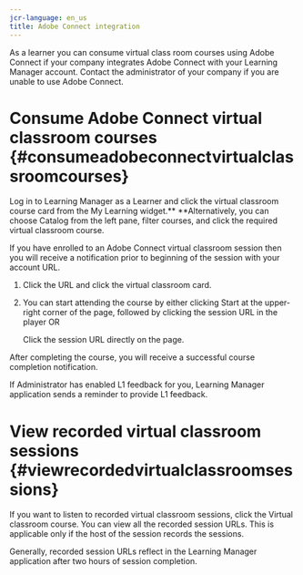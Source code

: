 ```yaml
---
jcr-language: en_us
title: Adobe Connect integration
---
```

As a learner you can consume virtual class room courses using Adobe Connect if your company integrates Adobe Connect with your Learning Manager account.&nbsp;Contact the administrator of your company&nbsp;if you are unable to use Adobe Connect.

# Consume Adobe Connect virtual classroom courses {#consumeadobeconnectvirtualclassroomcourses}

Log in to Learning Manager as a Learner and click the virtual classroom course card from the My Learning widget.** **Alternatively, you can choose Catalog from the left pane, filter courses, and click the required virtual classroom course.

If you have enrolled to an Adobe Connect virtual classroom session then you will receive a notification prior to beginning of the session with your account URL.

1. Click the URL and click the virtual classroom card. 
1. You can start attending the course by either clicking Start at the upper-right corner of the page, followed by clicking the session URL in the player OR

   Click the session URL directly on the page.

After completing the course, you will receive a successful course completion notification.

If Administrator has enabled L1 feedback for you, Learning Manager application sends a reminder to provide L1 feedback.

# View recorded virtual classroom sessions {#viewrecordedvirtualclassroomsessions}

If you want to listen to recorded virtual classroom sessions, click the Virtual classroom course. You can view all the recorded session URLs. This is applicable only if the host of the session records the sessions.

Generally, recorded session URLs reflect in the Learning Manager application&nbsp;after two hours of session completion.
